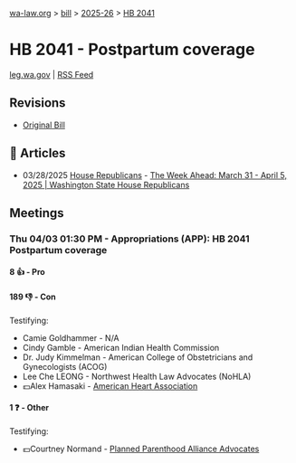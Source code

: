 [wa-law.org](/) > [bill](/bill/) > [2025-26](/bill/2025-26/) > [HB 2041](/bill/2025-26/hb/2041/)

# HB 2041 - Postpartum coverage
[leg.wa.gov](https://app.leg.wa.gov/billsummary?BillNumber=2041&Year=2025&Initiative=false) | [RSS Feed](./rss.xml)

## Revisions
* [Original Bill](1/)

## 📰 Articles
* 03/28/2025 [House Republicans](/org/house_republicans/) - [The Week Ahead: March 31 - April 5, 2025 | Washington State House Republicans](https://houserepublicans.wa.gov/week/the-week-ahead-march-31-april-5-2025/#:~:text=HB%202041)

## Meetings
### Thu 04/03 01:30 PM - Appropriations (APP): HB 2041 Postpartum coverage
#### 8 👍 - Pro

#### 189 👎 - Con
Testifying:
* Camie Goldhammer - N/A
* Cindy Gamble - American Indian Health Commission
* Dr. Judy Kimmelman - American College of Obstetricians and Gynecologists (ACOG)
* Lee Che LEONG - Northwest Health Law Advocates (NoHLA)
* 💵Alex Hamasaki - [American Heart Association](/org/american_heart_association/)

#### 1 ❓ - Other
Testifying:
* 💵Courtney Normand - [Planned Parenthood Alliance Advocates](/org/planned_parenthood_alliance_advocates/)
